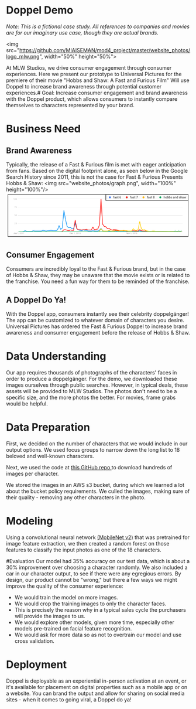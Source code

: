 # Doppel Demo 

<i> Note: This is a fictional case study. All references to companies and movies are for our imaginary use case, though they are actual brands.</i> 

<img src="https://github.com/MIAISEMAN/mod4_project/master/website_photos/logo_mlw.png", width="50%" height="50%">

At MLW Studios, we drive consumer engagement through consumer experiences. Here we present our prototype to Universal Pictures for the premiere of their movie "Hobbs and Shaw: A Fast and Furious Film" Will use Doppel to increase brand awareness through potential customer experiences.# Goal: Increase consumer engagement and brand awareness with the Doppel product, which allows consumers to instantly compare themselves to characters represented by your brand. 


# Business Need
## Brand Awareness 
Typically, the release of a Fast & Furious film is met with eager anticipation from fans. Based on the digital footprint alone, as seen below in the Google Search History since 2011, this is not the case for Fast & Furious Presents Hobbs & Shaw:
<img src="website_photos/graph.png", width="100%" height="100%"/>
![](website_photos/graph.png)

## Consumer Engagement 
Consumers are incredibly loyal to the Fast & Furious brand, but in the case of Hobbs & Shaw, they may be unaware that the movie exists or is related to the franchise. You need a fun way for them to be reminded of the franchise. 

## A Doppel Do Ya!
With the Doppel app, consumers instantly see their celebrity doppelgänger! The app can be customized to whatever domain of characters you desire. Universal Pictures has ordered the Fast & Furious Doppel to increase brand awareness and consumer engagement before the release of Hobbs & Shaw. 

# Data Understanding 
Our app requires thousands of photographs of the characters' faces in order to produce a doppelgänger. For the demo, we downloaded these images ourselves through public searches. However, in typical deals, these assets will be provided to MLW Studios. The photos don't need to be a specific size, and the more photos the better. For movies, frame grabs would be helpful.  

# Data Preparation
First, we decided on the number of characters that we would include in our output options. We used focus groups to narrow down the long list to 18 beloved and well-known characters.

Next, we used the code at <a href="https://github.com/hardikvasa/google-images-download">this GitHub repo </a> to download hundreds of images per character. 

We stored the images in an AWS s3 bucket, during which we learned a lot about the bucket policy requirements. We culled the images, making sure of their quality - removing any other characters in the photo. 

# Modeling
Using a convolutional neural network <a href="https://arxiv.org/abs/1704.04861">(MobileNet v2)</a> that was pretrained for image feature extraction, we then created a random forest on those features to classify the input photos as one of the 18 characters.    

#Evaluation 
Our model had 35% accuracy on our test data, which is about a 30% improvement over choosing a character randomly. We also included a car in our character output, to see if there were any egregious errors. By design, our product cannot be "wrong," but there a few ways we might improve the quality of the consumer experience:  
- We would train the model on more images.   
- We would crop the training images to only the character faces.   
- This is precisely the reason why in a typical sales cycle the purchasers will provide the images to us.
- We would explore other models, given more time, especially other models pre-trained on facial feature recognition. 
- We would ask for more data so as not to overtrain our model and use cross validation.  

# Deployment 
Doppel is deployable as an experiential in-person activation at an event, or it's available for placement on digital properties such as a mobile app or on a website. You can brand the output and allow for sharing on social media sites - when it comes to going viral, a Doppel do ya!   
   

